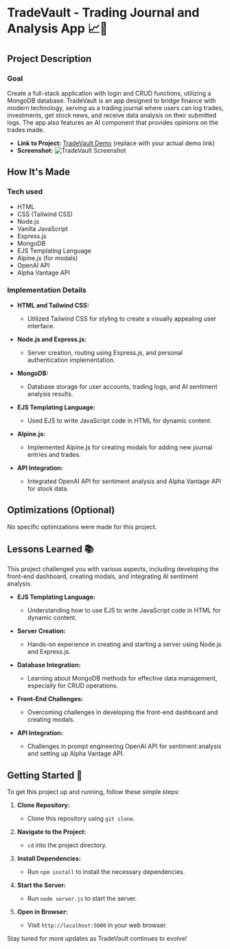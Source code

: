 # TradeVault - Trading Journal and Analysis App 📈💼

## Project Description

### Goal
Create a full-stack application with login and CRUD functions, utilizing a MongoDB database. TradeVault is an app designed to bridge finance with modern technology, serving as a trading journal where users can log trades, investments, get stock news, and receive data analysis on their submitted logs. The app also features an AI component that provides opinions on the trades made.

- **Link to Project:** [TradeVault Demo](http://your-demo-link.com/) (replace with your actual demo link)
- **Screenshot:**
  ![TradeVault Screenshot](project.png)

## How It's Made

### Tech used

- HTML
- CSS (Tailwind CSS)
- Node.js
- Vanilla JavaScript
- Express.js
- MongoDB
- EJS Templating Language
- Alpine.js (for modals)
- OpenAI API
- Alpha Vantage API

### Implementation Details

- **HTML and Tailwind CSS:**
  - Utilized Tailwind CSS for styling to create a visually appealing user interface.

- **Node.js and Express.js:**
  - Server creation, routing using Express.js, and personal authentication implementation.

- **MongoDB:**
  - Database storage for user accounts, trading logs, and AI sentiment analysis results.

- **EJS Templating Language:**
  - Used EJS to write JavaScript code in HTML for dynamic content.

- **Alpine.js:**
  - Implemented Alpine.js for creating modals for adding new journal entries and trades.

- **API Integration:**
  - Integrated OpenAI API for sentiment analysis and Alpha Vantage API for stock data.

## Optimizations (Optional)

No specific optimizations were made for this project.

## Lessons Learned 📚

This project challenged you with various aspects, including developing the front-end dashboard, creating modals, and integrating AI sentiment analysis.

- **EJS Templating Language:**
  - Understanding how to use EJS to write JavaScript code in HTML for dynamic content.

- **Server Creation:**
  - Hands-on experience in creating and starting a server using Node.js and Express.js.

- **Database Integration:**
  - Learning about MongoDB methods for effective data management, especially for CRUD operations.

- **Front-End Challenges:**
  - Overcoming challenges in developing the front-end dashboard and creating modals.

- **API Integration:**
  - Challenges in prompt engineering OpenAI API for sentiment analysis and setting up Alpha Vantage API.

## Getting Started 🚀

To get this project up and running, follow these simple steps:

1. **Clone Repository:**
   - Clone this repository using `git clone`.

2. **Navigate to the Project:**
   - `cd` into the project directory.

3. **Install Dependencies:**
   - Run `npm install` to install the necessary dependencies.

4. **Start the Server:**
   - Run `node server.js` to start the server.

5. **Open in Browser:**
   - Visit `http://localhost:5000` in your web browser.

Stay tuned for more updates as TradeVault continues to evolve!
